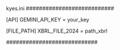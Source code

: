 kyes.ini
###########################

[API]
GEMINI_API_KEY = your_key

[FILE_PATH]
XBRL_FILE_2024 = path_xbrl

############################
